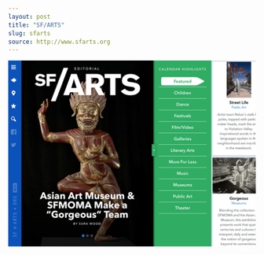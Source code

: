 ```yaml
---
layout: post
title: "SF/ARTS"
slug: sfarts
source: http://www.sfarts.org
---
```


<img src="/screenshots/sfarts.jpg">
